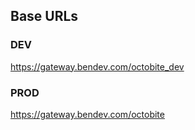 ## Base URLs

### DEV
https://gateway.bendev.com/octobite_dev

### PROD
https://gateway.bendev.com/octobite